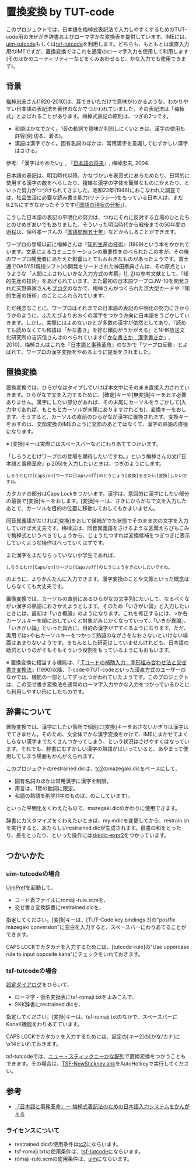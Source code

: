 # 置換変換 by TUT-code

このプロジェクトでは、日本語を梅棹式表記法で入力しやすくするためのTUT-code用のまぜがき辞書およびローマ字かな変換表を提供しています。IMEには、[uim-tutcode](https://github.com/uim/uim-doc-ja/wiki/UimTutcode)もしくは[tsf-tutcode](https://github.com/deton/tsf-tutcode)を利用します。どちらも、もともとは漢直入力用のIMEですが、置換変換ではこれを通常のローマ字入力を使用して利用します(そのほかのユーティリティーなどをくみあわせると、かな入力でも使用できます)。

## 背景

[梅棹忠夫](http://rondokreanto.com/tadao_umesao/)さん(1920-2010)は、耳できいただけで意味がわかるような、わかりやすい日本語の表記法を著作のなかでつかわれていました。その表記法は「梅棹式」とよばれることがあります。梅棹式表記の原則は、つぎの2つです。

* 和語はかなでかく。1音の動詞で意味が判別しにくいときは、漢字の使用も許容(例:切る、着る)。
* 漢語は漢字でかく。固有名詞のほかは、常用漢字を意識してむずかしい漢字はさける。

参考: 「漢字はやめたい」, 『[日本語の将来](https://www.amazon.co.jp/dp/4140910011)』,  梅棹忠夫, 2004.

日本語の表記は、明治時代以降、かなづかいを表音式にあらためたり、日常的に使用する漢字の数をへらしたり、複雑な漢字の字体を簡単なものにかえたり、といった努力がつづけられてきました。昭和23年(1948)におこなわれた調査では、社会生活に必要な読み書き能力(リテラシー)をもっている日本人は、まだ6.2%にすぎなかったそうです([「国語の現状の分析」](http://www.bunka.go.jp/kokugo_nihongo/sisaku/joho/joho/kakuki/01/tosin01/02.html))。

こうした日本語の表記の平明化の努力は、つねにそれに反対する立場のひとたちとのせめぎあいでもありました。そういった明治時代から戦後までの50年間の過程は、保科孝一さんの『[国語問題五十年](http://uwazura.cocolog-nifty.com/blog/2006/07/post_c707.html)』などからしることができます。

ワープロの登場以前に梅棹さんは『[知的生産の技術](https://www.amazon.co.jp/dp/4004150930/)』(1969)という本をかかれています。文章によるコミュニケーションの重要性をのべられたこの本が、その後のワープロ開発者にあたえた影響はとてもおおきなものがあったようです。富士通でOASYS(親指シフト)の開発をリードされた神田泰典さんは、その原点というような「人間にふさわしいかな入力方式の考察」([1](http://www.ykanda.jp/oasgif/nin-1.jpg), [2](http://www.ykanda.jp/oasgif/nin-2.jpg))の参考文献として、『知的生産の技術』をあげられています。また最初の日本語ワープロJW-10を開発された天野真家さんも[ブログ](http://www.ne.jp/asahi/kanmu/heishi/wp1.html)のなかで、梅棹さんがつくられた京大型カードや『知的生産の技術』のことにふれられています。

ただ残念なことに、ワープロはそれまでの日本語の表記の平明化の努力にさからうかのように、ふたたびよりおおくの漢字をつかう方向に日本語をうごかしていきます。しかし、実際にはよめないひとが多数の漢字が依然としてあり、『読めても読めなくても和語は「かな書き」を好む傾向がうかがえる』とNHK放送文化研究所の吉沢信さんはのべられています(「[かな書きか　漢字書きか](http://www.nhk.or.jp/bunken/summary/kotoba/kotobax3/pdf/062.pdf)」, 2010)。梅棹さんはこれを『[日本語と事務革命](https://www.amazon.co.jp/dp/4062923386/)』のなかで「ワープロ反動」とよばれて、ワープロの漢字変換をやめるように提案をされました。

## 置換変換

置換変換では、ひらがなはタイプしていけば本文中にそのまま直接入力されていきます。ひらがなで文を入力するために、[確定]キーや[無変換]キーをおす必要ありません。漢字にしたい部分があれば、その末尾にカーソルをうごかして(入力中であれば、もともとカーソルが末尾にありますけれども)、変換キーをおします。そうすると、カーソルの直前のひらがなが漢字に置換されます。変換キーをおすのは、文節変換のIMEのように文節のあとではなくて、漢字の熟語の直後になります。

※ [変換]キーは実際にはスペースバーなどにわりあててつかいます。

「しろうとむけワープロの登場を期待したいですね。」という梅棹さんの文(『日本語と事務革命』p.205)を入力したいときは、つぎのようにします。

    しろうとむけ[Caps/on]ワープロ[Caps/off]のとうじょう[変換]をきたい[変換]したいですね。

カタカナの部分はCaps Lockをつかいます。漢字は、意図的に漢字にしたい部分の最後で[変換]キーをおします。[変換]キーは、さきにひらがなで文を入力したあとで、カーソルを目的の位置に移動しておしてもかまいません。

同音異義語がなければ[変換]をおして候補がでた状態でそのまま次の文字を入力していけば大丈夫です。梅棹式は、同音異義語をさけるような言葉えらびもこみで梅棹式というべきでしょうから、じょうたつすれば変換候補をつぎつぎに表示していくような操作はへっていくはずです。

また漢字をまだならっていない小学生であれば、

    しろうとむけ[Caps/on]ワープロ[Caps/off]のとうじょうをきたいしたいですね。

のように、よりかんたんに入力できます。漢字変換のことや文節といった概念はしらなくても大丈夫です。

置換変換では、カーソルの直前にあるひらがなの文字列にたいして、なるべくながい漢字の熟語におきかえようとします。そのため「いきがい論」と入力したいときには、最初は「いき概論」のようになります。これを修正するには、>か右カーソルキーを順におしていくと対象がみじかくなっていって、「いきが異論」、「いきがい論」といった具合に、目的の漢字がでてくるようになります。ただ、実用では>や右カーソルキーをつかって熟語のながさをなおさないといけない場面はあまりないようです。きちんとした研究はしていませんけれども、日本語の助詞というのがそもそもそういう役割をもっているようにもおもいます。

※ 置換変換に相当する機能は、『[ Tコードの補助入力：字形組み合わせ法と交ぜ書き変換法]( http://id.nii.ac.jp/1001/00015068/)』(1990)以降、T-codeやTUT-codeといった漢直方式のユーザーのなかでは、機能の一部としてずっとつかわれていたようです。このプロジェクトは、この交ぜ書き変換法を通常のローマ字入力やかな入力をつかっているひとにも利用しやすい形にしたものです。

## 辞書について

置換変換では、漢字にしたい箇所で個別に[変換]キーをおさないかぎりは漢字はでてきません。そのため、文全体でかな漢字変換をかけて、IMEにまかせてよくしらない漢字までたくさんつかってしまう、という状況はさけやすくはなっています。それでも、辞書にむずかしい漢字の熟語がはいっていると、あやまって使用してしまう場面もかんがえられます。

このプロジェクトのrestrained.dicは、[tc2](https://github.com/kanchoku/tc)のmazegaki.dicをベースにして、

* 固有名詞のほかは常用漢字に漢字を制限。
* 用言は、1音の動詞に限定。
* 和語の熟語を削除(1字のものは、のこしています)。

といった平明化をくわえたもので、mazegaki.dicのかわりに使用できます。

辞書にカスタマイズをくわえたいときは、my.mdicを変更してから、restrain.shを実行すると、あたらしいrestrained.dicが生成されます。辞書の和をとったり、差をとったり、といった操作には[skkdic-expr2](https://github.com/skk-dev/skktools)をつかっています。

## つかいかた

### uim-tutcodeの場合

[UimPref](https://github.com/uim/uim-doc-ja/wiki/UimPref)を起動して、

* コード表ファイルにromaji-rule.scmを、
* 交ぜ書き変換辞書にrestrained.dicを、

指定してください。[変換]キーは、[TUT-Code key bindings 3]の"postfix mazegaki conversion"に空白を入力すると、スペースバーにわりあてることができます。

CAPS LOCKでカタカナを入力するためには、[tutcode-rule]の"Use uppercase rule to input opposite kana"にチェックをいれておきます。

### tsf-tutcodeの場合

[設定ダイアログ](https://github.com/deton/tsf-tutcode#設定)をひらいて、


* ローマ字・仮名変換表にtsf-romaji.txtをよみこんで、
* SKK辞書にrestrained.dicを、

指定してください。[変換]キーは、tsf-romaji.txtのなかで、スペースバーにKanaK機能をわりあてています。

CAPS LOCKでカタカナを入力するためには、設定の[キー2]の[かな/カナ]に\x14といれておきます。

tsf-tutcodeでは、[ニュー・スティックニーかな配列](https://github.com/esrille/new-stickney)で置換変換をつかうこともできます。その場合は、[TSF-NewStickney.ahk](https://github.com/esrille/new-stickney/blob/master/ahk/TSF-NewStickney.ahk)をAutoHotkeyで実行してください。


## 参考

* [『日本語と事務革命』— 梅棹式表記法のための日本語入力システムをかんがえる](http://shiki.esrille.com/2017/04/blog-post.html)

### ライセンスについて

* restrained.dicの使用条件は[tc2](https://github.com/kanchoku/tc)にならいます。
* tsf-romaji.txtの使用条件は、[tsf-tutcode](https://github.com/deton/tsf-tutcode)にならいます。
* romaji-rule.scmの使用条件は、[uim](https://github.com/uim/uim)にならいます。

